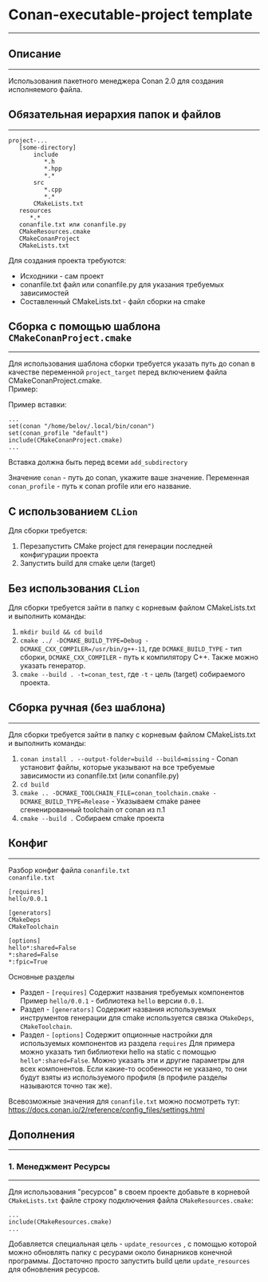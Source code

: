# Conan-executable-project template
___
## Описание
___
Использования пакетного менеджера Conan 2.0 для создания исполняемого файла.

## Обязательная иерархия папок и файлов
___
```
project-...
   [some-directory]
       include
          *.h
          *.hpp
          *.*
       src
          *.cpp
          *.*
       CMakeLists.txt   
   resources
      *.*
   conanfile.txt или conanfile.py 
   CMakeResources.cmake
   CMakeConanProject
   CMakeLists.txt 
```
Для создания проекта требуются:
+ Исходники - сам проект
+ conanfile.txt файл или conanfile.py для указания требуемых зависимостей
+ Составленный CMakeLists.txt - файл сборки на cmake


## Сборка с помощью шаблона ```CMakeConanProject.cmake```
___

Для использования шаблона сборки требуется указать путь до conan в качестве переменной ```project_target``` перед включением файла CMakeConanProject.cmake.  
Пример:

Пример вставки:
```
...
set(conan "/home/belov/.local/bin/conan")
set(conan_profile "default")
include(CMakeConanProject.cmake)
...
```
Вставка должна быть перед всеми ```add_subdirectory```

Значение ```conan``` - путь до conan, укажите ваше значение.
Переменная ```conan_profile``` - путь к conan profile или его название.

## С использованием ```CLion```

Для сборки требуется:
1. Перезапустить CMake project для генерации
последней конфигурации проекта
2. Запустить build для cmake цели (target)

## Без использования ```CLion```

Для сборки требуется зайти в папку с корневым файлом CMakeLists.txt
и выполнить команды:
1. ```mkdir build && cd build```
2. ```cmake ../ -DCMAKE_BUILD_TYPE=Debug -DCMAKE_CXX_COMPILER=/usr/bin/g++-11```,
   где ```DCMAKE_BUILD_TYPE``` - тип сборки, ```DCMAKE_CXX_COMPILER``` - путь к компилятору C++. Также можно указать генератор.
3. ```cmake --build . -t=conan_test```, где ```-t``` - цель (target) собираемого проекта.


## Сборка ручная (без шаблона)
___
Для сборки требуется зайти в папку с корневым файлом CMakeLists.txt
и выполнить команды:
1. ```conan install . --output-folder=build --build=missing``` - Conan установит файлы, которые указывают на все требуемые зависимости из conanfile.txt (или conanfile.py)
2. ```cd build```
3. ```cmake .. -DCMAKE_TOOLCHAIN_FILE=conan_toolchain.cmake -DCMAKE_BUILD_TYPE=Release``` - Указываем cmake ранее сгененированный toolchain от conan из п.1
4. ```cmake --build .``` Собираем cmake проекта

## Конфиг
___
Разбор конфиг файла ```conanfile.txt```  
```conanfile.txt```
```
[requires]
hello/0.0.1

[generators]
CMakeDeps
CMakeToolchain

[options]
hello*:shared=False
*:shared=False
*:fpic=True
```
Основные разделы
+ Раздел - ```[requires]``` Содержит названия требуемых компонентов
Пример ```hello/0.0.1``` - библиотека ```hello``` версии ```0.0.1```.
+ Раздел - ```[generators]``` Содержит названия используемых инструментов генерации
  для cmake используется связка ```CMakeDeps```, ```CMakeToolchain```.
+ Раздел - ```[options]``` Содержит опционные настройки для используемых компонентов из раздела ```requires```
  Для примера можно указать тип библиотеки hello на static с помощью ```hello*:shared=False```.
  Можно указать эти и другие параметры для всех компонентов. Если какие-то особенности не указано,
  то они будут взяты из используемого профиля (в профиле разделы называются точно так же).

Всевозможные значения для ```conanfile.txt``` можно посмотреть тут: https://docs.conan.io/2/reference/config_files/settings.html



## Дополнения
___

### 1. Менеджмент Ресурсы
___
Для использования "ресурсов" в своем проекте добавьте в корневой ```CMakeLists.txt```
файле строку подключения файла ```CMakeResources.cmake```:
```
...
include(CMakeResources.cmake)
...
```
Добавляется специальная цель - ```update_resources```
, с помощью которой можно обновлять папку с ресурами
около бинарников конечной программы. Достаточно просто
запустить build цели ```update_resources```
для обновления ресурсов.